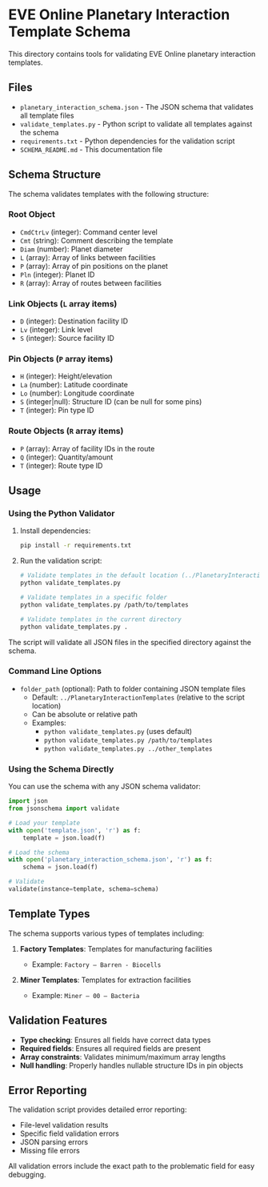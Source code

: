 # EVE Online Planetary Interaction Template Schema

This directory contains tools for validating EVE Online planetary interaction templates.

## Files

- `planetary_interaction_schema.json` - The JSON schema that validates all template files
- `validate_templates.py` - Python script to validate all templates against the schema
- `requirements.txt` - Python dependencies for the validation script
- `SCHEMA_README.md` - This documentation file

## Schema Structure

The schema validates templates with the following structure:

### Root Object
- `CmdCtrLv` (integer): Command center level
- `Cmt` (string): Comment describing the template
- `Diam` (number): Planet diameter
- `L` (array): Array of links between facilities
- `P` (array): Array of pin positions on the planet
- `Pln` (integer): Planet ID
- `R` (array): Array of routes between facilities

### Link Objects (`L` array items)
- `D` (integer): Destination facility ID
- `Lv` (integer): Link level
- `S` (integer): Source facility ID

### Pin Objects (`P` array items)
- `H` (integer): Height/elevation
- `La` (number): Latitude coordinate
- `Lo` (number): Longitude coordinate
- `S` (integer|null): Structure ID (can be null for some pins)
- `T` (integer): Pin type ID

### Route Objects (`R` array items)
- `P` (array): Array of facility IDs in the route
- `Q` (integer): Quantity/amount
- `T` (integer): Route type ID

## Usage

### Using the Python Validator

1. Install dependencies:
   ```bash
   pip install -r requirements.txt
   ```

2. Run the validation script:
   ```bash
   # Validate templates in the default location (../PlanetaryInteractionTemplates)
   python validate_templates.py
   
   # Validate templates in a specific folder
   python validate_templates.py /path/to/templates
   
   # Validate templates in the current directory
   python validate_templates.py .
   ```

The script will validate all JSON files in the specified directory against the schema.

### Command Line Options

- `folder_path` (optional): Path to folder containing JSON template files
  - Default: `../PlanetaryInteractionTemplates` (relative to the script location)
  - Can be absolute or relative path
  - Examples:
    - `python validate_templates.py` (uses default)
    - `python validate_templates.py /path/to/templates`
    - `python validate_templates.py ../other_templates`

### Using the Schema Directly

You can use the schema with any JSON schema validator:

```python
import json
from jsonschema import validate

# Load your template
with open('template.json', 'r') as f:
    template = json.load(f)

# Load the schema
with open('planetary_interaction_schema.json', 'r') as f:
    schema = json.load(f)

# Validate
validate(instance=template, schema=schema)
```

## Template Types

The schema supports various types of templates including:

1. **Factory Templates**: Templates for manufacturing facilities
   - Example: `Factory – Barren - Biocells`

2. **Miner Templates**: Templates for extraction facilities
   - Example: `Miner – 00 – Bacteria`

## Validation Features

- **Type checking**: Ensures all fields have correct data types
- **Required fields**: Ensures all required fields are present
- **Array constraints**: Validates minimum/maximum array lengths
- **Null handling**: Properly handles nullable structure IDs in pin objects

## Error Reporting

The validation script provides detailed error reporting:
- File-level validation results
- Specific field validation errors
- JSON parsing errors
- Missing file errors

All validation errors include the exact path to the problematic field for easy debugging. 